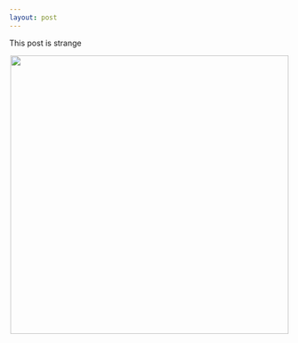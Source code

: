 ```yaml
---
layout: post
---
```


This post is strange

<p align="center">
  <img width="500" height="500" src="https://bonjarlow.github.io/pic_assets/097.jpg">
</p>
